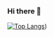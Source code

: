 ### Hi there 👋
[![Top Langs](https://github-readme-stats.vercel.app/api/top-langs/?username=maciej7777&layout=compact)](https://github.com/anuraghazra/github-readme-stats))<br>


<!--
**maciej7777/maciej7777** is a ✨ _special_ ✨ repository because its `README.md` (this file) appears on your GitHub profile.

Here are some ideas to get you started:

- 🔭 I’m currently working on ...
- 🌱 I’m currently learning ...
- 👯 I’m looking to collaborate on ...
- 🤔 I’m looking for help with ...
- 💬 Ask me about JVM and payments.
- 📫 How to reach me: ...
- 😄 Pronouns: ...
- ⚡ Fun fact: ...
-->

